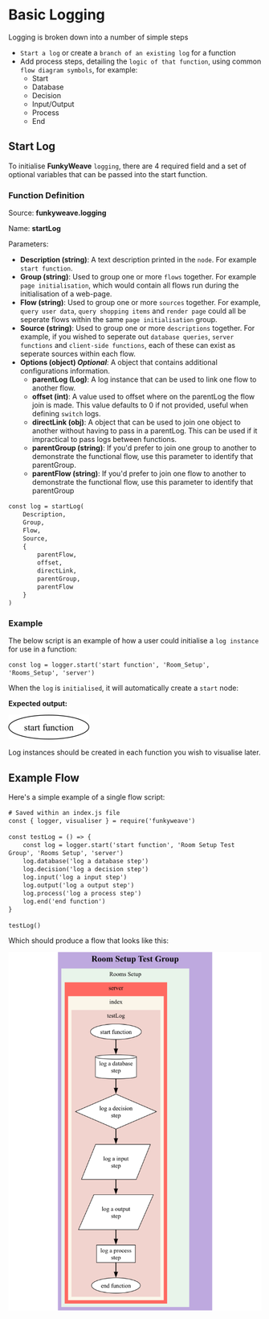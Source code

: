 # Basic Logging

Logging is broken down into a number of simple steps

* `Start a log` or create a `branch of an existing log` for a function
* Add process steps, detailing the `logic of that function`, using common `flow diagram symbols`, for example:
	* Start
	* Database
	* Decision
	* Input/Output
	* Process
	* End

## Start Log

To initialise **FunkyWeave** `logging`, there are 4 required field and a set of optional variables that can be passed into the start function.

### Function Definition

Source: **funkyweave.logging**

Name: **startLog**

Parameters:
* **Description (string)**: A text description printed in the `node`. For example `start function`.
* **Group (string)**: Used to group one or more `flows` together. For example `page initialisation`, which would contain all flows run during the initialisation of a web-page. 
* **Flow (string)**: Used to group one or more `sources` together. For example, `query user data`, `query shopping items` and `render page` could all be seperate flows within the same `page initialisation` group.
* **Source (string)**: Used to group one or more `descriptions` together. For example, if you wished to seperate out `database queries`, `server functions` and `client-side functions`, each of these can exist as seperate sources within each flow.
* **Options (object) _Optional_**: A object that contains additional configurations information.
	* **parentLog (Log)**: A log instance that can be used to link one flow to another flow.
	* **offset (int)**: A value used to offset where on the parentLog the flow join is made. This value defaults to 0 if not provided, useful when defining `switch` logs.
	* **directLink (obj)**: A object that can be used to join one object to another without having to pass in a parentLog. This can be used if it impractical to pass logs between functions. 
	* **parentGroup (string)**: If you'd prefer to join one group to another to demonstrate the functional flow, use this parameter to identify that parentGroup.
	* **parentFlow (string)**: If you'd prefer to join one flow to another to demonstrate the functional flow, use this parameter to identify that parentGroup

```
const log = startLog(
	Description,
	Group,
	Flow,
	Source,
	{
		parentFlow,
		offset,
		directLink,
		parentGroup,
		parentFlow
	}
)
```

### Example

The below script is an example of how a user could initialise a `log instance` for use in a function:

```
const log = logger.start('start function', 'Room_Setup', 'Rooms_Setup', 'server')
```

When the `log` is `initialised`, it will automatically create a `start` node:

**Expected output:**

<img src="../images/start.png" alt="start"/>

Log instances should be created in each function you wish to visualise later.


## Example Flow

Here's a simple example of a single flow script:

```
# Saved within an index.js file
const { logger, visualiser } = require('funkyweave')

const testLog = () => {
	const log = logger.start('start function', 'Room Setup Test Group', 'Rooms Setup', 'server')
	log.database('log a database step')
	log.decision('log a decision step')
	log.input('log a input step')
	log.output('log a output step')
	log.process('log a process step')
	log.end('end function')
}

testLog()
```

Which should produce a flow that looks like this:

<img src="../images/simple_example.png" alt="simple_example"/>